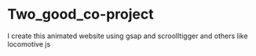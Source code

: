 # Two_good_co-project
I create this animated website using gsap and scroolltigger and others like locomotive js
